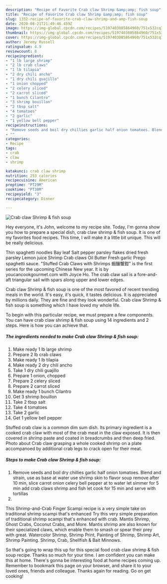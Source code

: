 ```yaml
---
description: "Recipe of Favorite Crab claw Shrimp &amp;amp; fish soup"
title: "Recipe of Favorite Crab claw Shrimp &amp;amp; fish soup"
slug: 1332-recipe-of-favorite-crab-claw-shrimp-and-amp-fish-soup
date: 2020-08-21T21:49:46.459Z
image: https://img-global.cpcdn.com/recipes/5197403085864960/751x532cq70/crab-claw-shrimp-fish-soup-recipe-main-photo.jpg
thumbnail: https://img-global.cpcdn.com/recipes/5197403085864960/751x532cq70/crab-claw-shrimp-fish-soup-recipe-main-photo.jpg
cover: https://img-global.cpcdn.com/recipes/5197403085864960/751x532cq70/crab-claw-shrimp-fish-soup-recipe-main-photo.jpg
author: Jeremy Russell
ratingvalue: 4.9
reviewcount: 8
recipeingredient:
- "1 lb large shrimp"
- "2 lb crab claws"
- "1 lb tilapia"
- "2 dry chili ancho"
- "1 dry chili guajillo"
- "1 onion chopped"
- "2 celery sliced"
- "2 carrot sliced"
- "1 bunch Cilantro"
- "3 shrimp bouillon"
- "2 tbsp salt"
- "4 tomatoes"
- "2 garlic"
- "1 yellow bell pepper"
recipeinstructions:
- "Remove seeds and boil dry chillies garlic half onion tomatoes. Blend and strain, use as base at water use shrimp skin to flavor soup remove after 10 min, slice carrot onion celery bell pepper at to water let simmer for 5 min add  crab claws shrimp and fish let cook for 15 min and serve with tortillas"
- ""
categories:
- Recipe
tags:
- crab
- claw
- shrimp

katakunci: crab claw shrimp 
nutrition: 253 calories
recipecuisine: American
preptime: "PT29M"
cooktime: "PT30M"
recipeyield: "3"
recipecategory: Dinner

---
```



![Crab claw Shrimp &amp; fish soup](https://img-global.cpcdn.com/recipes/5197403085864960/751x532cq70/crab-claw-shrimp-fish-soup-recipe-main-photo.jpg)

Hey everyone, it's John, welcome to my recipe site. Today, I'm gonna show you how to prepare a special dish, crab claw shrimp &amp; fish soup. It is one of my favorites food recipes. This time, I will make it a little bit unique. This will be really delicious.

Thin spaghetti noodles Bay leaf Salt pepper parsley flakes dried fresh parsley Lemon juice Shrimp Crab claws Oil Butter Fresh garlic Prego spaghetti sauce. &#34;Stuffed Crab Claws with Shrimps 蝦釀蟹鉗&#34; is the first series for the upcoming Chinese New year. It is by youcancookgourmet.com with Joyce Ho. The crab claw sail is a fore-and-aft triangular sail with spars along upper and lower edges.

Crab claw Shrimp &amp; fish soup is one of the most favored of recent trending meals in the world. It's easy, it's quick, it tastes delicious. It is appreciated by millions daily. They are fine and they look wonderful. Crab claw Shrimp &amp; fish soup is something which I have loved my whole life.


To begin with this particular recipe, we must prepare a few components. You can have crab claw shrimp &amp; fish soup using 14 ingredients and 2 steps. Here is how you can achieve that.

<!--inarticleads1-->

##### The ingredients needed to make Crab claw Shrimp &amp; fish soup:

1. Make ready 1 lb large shrimp
1. Prepare 2 lb crab claws
1. Make ready 1 lb tilapia
1. Make ready 2 dry chili ancho
1. Take 1 dry chili guajillo
1. Prepare 1 onion, chopped
1. Prepare 2 celery sliced
1. Prepare 2 carrot sliced
1. Make ready 1 bunch Cilantro
1. Get 3 shrimp bouillon
1. Take 2 tbsp salt
1. Take 4 tomatoes
1. Take 2 garlic
1. Get 1 yellow bell pepper


Stuffed crab claw is a common dim sum dish. Its primary ingredient is a cooked crab claw with most of the crab meat in the claw exposed. It is then covered in shrimp paste and coated in breadcrumbs and then deep fried. Photo about Crab claw grasping a whole cooked shrimp on a plate accompanoed by additional crab legs to crack open for their meat. 

<!--inarticleads2-->

##### Steps to make Crab claw Shrimp &amp; fish soup:

1. Remove seeds and boil dry chillies garlic half onion tomatoes. Blend and strain, use as base at water use shrimp skin to flavor soup remove after 10 min, slice carrot onion celery bell pepper at to water let simmer for 5 min add  crab claws shrimp and fish let cook for 15 min and serve with tortillas
1. 


This Shrimp-and-Crab Finger Scampi recipe is a very simple take on traditional shrimp scampi that&#39;s enhanced Try this very simple preparation of traditional shrimp scampi that&#39;s enhanced with crab. Mantis Shrimp, Ghost Crabs, Coconut Crabs, and More. Mantis shrimp are also known for their specialized claws, which enable them to smash or spear their prey with great. Watercolor Shrimp, Shrimp Print, Painting of Shrimp, Shrimp Art, Shrimp Painting. Shrimp, Crab, Shellfish &amp; Bait Minnows. 

So that's going to wrap this up for this special food crab claw shrimp &amp; fish soup recipe. Thanks so much for your time. I am confident you can make this at home. There's gonna be interesting food at home recipes coming up. Remember to bookmark this page on your browser, and share it to your loved ones, friends and colleague. Thanks again for reading. Go on get cooking!
